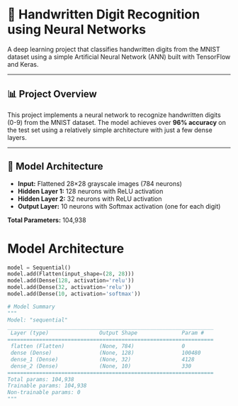 # 🧠 Handwritten Digit Recognition using Neural Networks

A deep learning project that classifies handwritten digits from the MNIST dataset using a simple Artificial Neural Network (ANN) built with TensorFlow and Keras.

---

## 📊 Project Overview

This project implements a neural network to recognize handwritten digits (0-9) from the MNIST dataset. The model achieves over **96% accuracy** on the test set using a relatively simple architecture with just a few dense layers.

---

## 🧠 Model Architecture

- **Input:** Flattened 28×28 grayscale images (784 neurons)  
- **Hidden Layer 1:** 128 neurons with ReLU activation  
- **Hidden Layer 2:** 32 neurons with ReLU activation  
- **Output Layer:** 10 neurons with Softmax activation (one for each digit)  

**Total Parameters:** 104,938


# Model Architecture
```python
model = Sequential()
model.add(Flatten(input_shape=(28, 28)))
model.add(Dense(128, activation='relu'))
model.add(Dense(32, activation='relu'))
model.add(Dense(10, activation='softmax'))

# Model Summary
"""
Model: "sequential"
_________________________________________________________________
 Layer (type)                Output Shape              Param #   
=================================================================
 flatten (Flatten)           (None, 784)               0         
 dense (Dense)               (None, 128)               100480    
 dense_1 (Dense)             (None, 32)                4128      
 dense_2 (Dense)             (None, 10)                330       
=================================================================
Total params: 104,938
Trainable params: 104,938
Non-trainable params: 0
"""
